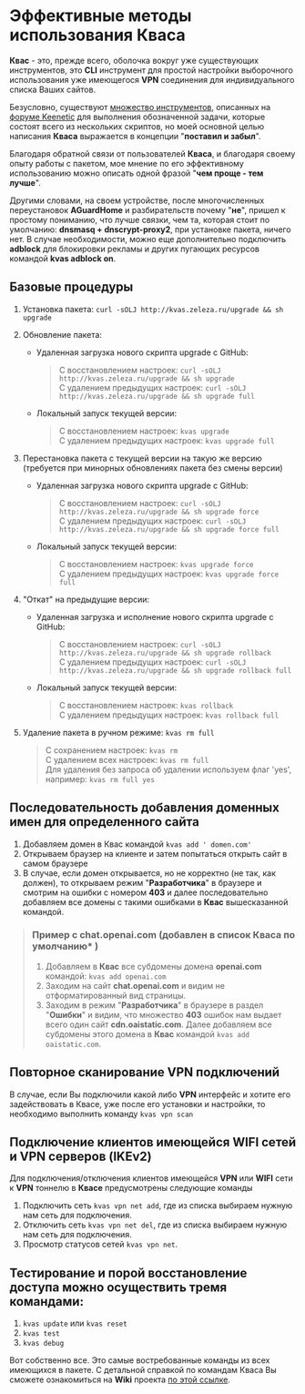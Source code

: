 # Эффективные методы использования Кваса

**Квас** - это, прежде всего, оболочка вокруг уже существующих инструментов, это **CLI** инструмент для простой настройки выборочного использования уже имеющегося **VPN** соединения для индивидуального списка Ваших сайтов.

Безусловно, существуют [множество инструментов](https://forum.keenetic.com/topic/8106-выборочный-роутинг-через-vpn-туннель/?do=findComment&comment=155733), описанных на [форуме Keenetic](https://forum.keenetic.com)  для выполнения обозначенной задачи, которые состоят всего из нескольких скриптов, но моей основной целью написания **Кваса** выражается в концепции "**поставил и забыл**".

Благодаря обратной связи от пользователей **Кваса**, и благодаря своему опыту работы с пакетом, мое мнение по его эффективному использованию можно описать одной фразой "**чем проще - тем лучше**".

Другими словами, на своем устройстве, после многочисленных переустановок **AGuardHome** и разбирательств почему "**не**", пришел к простому пониманию, что лучше связки, чем та, которая стоит по умолчанию: **dnsmasq + dnscrypt-proxy2**, при установке пакета, ничего нет. В случае необходимости, можно еще дополнительно подключить **adblock** для блокировки рекламы и других пугающих ресурсов командой **kvas adblock on**. 

## Базовые процедуры 
1. Установка пакета: `curl -sOLJ http://kvas.zeleza.ru/upgrade && sh upgrade`
1. Обновление пакета:
   * Удаленная загрузка нового скрипта upgrade с GitHub:
       > C восстановлением настроек: `curl -sOLJ http://kvas.zeleza.ru/upgrade && sh upgrade`<br>
       > C удалением предыдущих настроек: `curl -sOLJ http://kvas.zeleza.ru/upgrade && sh upgrade full`
 
   * Локальный запуск текущей версии:
       > C восстановлением настроек: `kvas upgrade`<br>
       > C удалением предыдущих настроек: `kvas upgrade full`

1. Перестановка пакета с текущей версии на такую же версию (требуется при минорных обновлениях пакета без смены версии)
   * Удаленная загрузка нового скрипта upgrade с GitHub:
       > C восстановлением настроек: `curl -sOLJ http://kvas.zeleza.ru/upgrade && sh upgrade force`<br>
       > C удалением предыдущих настроек: `curl -sOLJ http://kvas.zeleza.ru/upgrade && sh upgrade force full`
 
   * Локальный запуск текущей версии:
       > C восстановлением настроек: `kvas upgrade force`<br>
       > C удалением предыдущих настроек: `kvas upgrade force full`

1. "Откат" на предыдущие версии: 
   * Удаленная загрузка и исполнение нового скрипта upgrade с GitHub:
       > C восстановлением настроек: `curl -sOLJ http://kvas.zeleza.ru/upgrade && sh upgrade rollback`<br>
       > C удалением предыдущих настроек: `curl -sOLJ http://kvas.zeleza.ru/upgrade && sh upgrade rollback full`

   * Локальный запуск текущей версии:
       > C восстановлением настроек: `kvas rollback `<br>
       > C удалением предыдущих настроек: `kvas rollback full`

1. Удаление пакета в ручном режиме: `kvas rm full`
   > C сохранением настроек: `kvas rm `<br>
   > C удалением всех настроек: `kvas rm full`<br>
   > Для удаления без запроса об удалении используем флаг 'yes', например: `kvas rm full yes`

## Последовательность добавления доменных имен для определенного сайта

1. Добавляем домен в Квас командой `kvas add ' domen.com'`
1. Открываем браузер на клиенте и затем попытаться открыть сайт в самом браузере
1. В случае, если домен открывается, но не корректно (не так, как должен), то открываем режим "**Разработчика**" в браузере и смотрим на ошибки с номером **403** и далее последовательно добавляем все домены с такими ошибками в **Квас** вышесказанной командой. 

> ### Пример с **chat.openai.com** (добавлен в список **Кваса** по умолчанию* )
> 1. Добавляем в **Квас** все субдомены домена  **openai.com** командой: `kvas add openai.com` 
> 1. Заходим на сайт **chat.openai.com** и видим не отформатированный вид страницы.
> 1. Заходим в режим "**Разработчика**" в браузере в раздел "**Ошибки**" и видим, что множество **403** ошибок нам выдает всего один сайт **cdn.oaistatic.com**. Далее добавляем все субдомены этого домена в **Квас** командой `kvas add oaistatic.com`.

## Повторное сканирование **VPN** подключений
В случае, если Вы подключили какой либо **VPN** интерфейс и хотите его задействовать в Квасе, уже после его установки и настройки, то необходимо выполнить команду `kvas vpn scan`

## Подключение клиентов имеющейся WIFI сетей и VPN серверов (IKEv2)

Для подключения/отключения клиентов имеющейся **VPN** или **WIFI** сети к **VPN** тоннелю в **Квасе** предусмотрены следующие команды
1. Подключить сеть `kvas vpn net add`, где из списка выбираем нужную нам сеть для подключения.
1. Отключить сеть `kvas vpn net del`, где из списка выбираем нужную нам сеть для подключения.
1. Просмотр статусов сетей `kvas vpn net`.

## Тестирование и порой восстановление доступа можно осуществить тремя командами: 
1. `kvas update` или `kvas reset`
1. `kvas test`
1. `kvas debug`

Вот собственно все. Это самые востребованные команды из всех имеющихся в пакете.
С детальной справкой по командам Кваса Вы сможете ознакомиться на **Wiki** проекта [по этой ссылке](https://github.com/qzeleza/kvas/wiki/%D0%9E%D0%BF%D0%B8%D1%81%D0%B0%D0%BD%D0%B8%D0%B5-%D0%BA%D0%BE%D0%BC%D0%B0%D0%BD%D0%B4).

